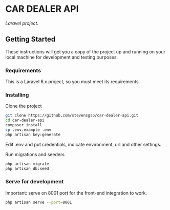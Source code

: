 # CAR DEALER API

_Laravel project._

## Getting Started

These instructions will get you a copy of the project up and running on your local machine for development and testing purposes.

### Requirements

This is a Laravel 6.x project, so you must meet its requirements.

### Installing

Clone the project

```bash
git clone https://github.com/stevensgsp/car-dealer-api.git
cd car-dealer-api
composer install
cp .env.example .env
php artisan key:generate
```

Edit .env and put credentials, indicate environment, url and other settings.

Run migrations and seeders

```bash
php artisan migrate
php artisan db:seed
```

### Serve for development

Important: serve on 8001 port for the front-end integration to work.

```bash
php artisan serve --port=8001
```
